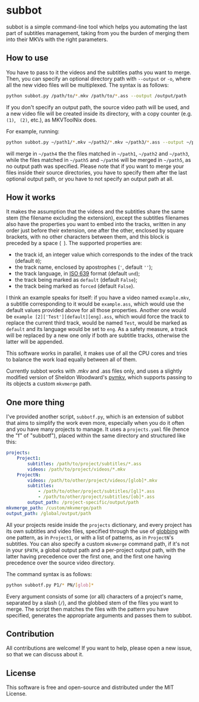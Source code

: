 # subbot

subbot is a simple command-line tool which helps you automating the last part of subtitles management, taking from you the burden of merging them into their MKVs with the right parameters.

## How to use

You have to pass to it the videos and the subtitles paths you want to merge. Then, you can specify an optional directory path with `--output` or `-o`, where all the new video files will be multiplexed. The syntax is as follows:

```sh
python subbot.py /path/to/*.mkv /path/to/*.ass --output /output/path
```

If you don't specify an output path, the source video path will be used, and a new video file will be created inside its directory, with a copy counter (e.g. ` (1)`, ` (2)`, etc.), as MKVToolNix does.

For example, running:

```sh
python subbot.py ~/path1/*.mkv ~/path2/*.mkv ~/path3/*.ass --output ~/path4 ~/path5/*.mkv ~/path6/*.ass
```

will merge in `~/path4` the the files matched in `~/path1`, `~/path2` and `~/path3`, while the files matched in `~/path5` and `~/path6` will be merged in `~/path5`, as no output path was specified. Please note that if you want to merge your files inside their source directories, you have to specify them after the last optional output path, or you have to not specify an output path at all.

## How it works

It makes the assumption that the videos and the subtitles share the same stem (the filename excluding the extension), except the subtitles filenames also have the properties you want to embed into the tracks, written in any order just before their extension, one after the other, enclosed by square brackets, with no other characters between them, and this block is preceded by a space (` `). The supported properties are:

* the track id, an integer value which corresponds to the index of the track (default `0`);
* the track name, enclosed by apostrophes (`'`, default `''`);
* the track language, in [ISO 639](https://en.wikipedia.org/wiki/ISO_639-2) format (default `und`);
* the track being marked as `default` (default `False`);
* the track being marked as `forced` (default `False`).

I think an example speaks for itself: if you have a video named `example.mkv`, a subtitle corresponding to it would be `example.ass`, which would use the default values provided above for all those properties. Another one would be `example [2]['Test'][default][eng].ass`, which would force the track to replace the current third track, would be named `Test`, would be marked as `default` and its language would be set to `eng`. As a safety measure, a track will be replaced by a new one only if both are subtitle tracks, otherwise the latter will be appended.

This software works in parallel, it makes use of all the CPU cores and tries to balance the work load equally between all of them.

Currently subbot works with .mkv and .ass files only, and uses a slightly modified version of Sheldon Woodward's [pymkv](https://github.com/sheldonkwoodward/pymkv), which supports passing to its objects a custom `mkvmerge` path.

## One more thing

I've provided another script, `subbotf.py`, which is an extension of subbot that aims to simplify the work even more, especially when you do it often and you have many projects to manage. It uses a `projects.yaml` file (hence the "f" of "subbotf"), placed within the same directory and structured like this:

```yaml
projects:
    Project1:
        subtitles: /path/to/project/subtitles/*.ass 
        videos: /path/to/project/videos/*.mkv
    ProjectN:
        videos: /path/to/other/project/videos/[glob]*.mkv
        subtitles:
            - /path/to/other/project/subtitles/[gl]*.ass
            - /path/to/other/project/subtitles/[ob]*.ass
        output_path: /project-specific/output/path
mkvmerge_path: /custom/mkvmerge/path
output_path: /global/output/path
```

All your projects reside inside the `projects` dictionary, and every project has its own subtitles and video files, specified through the use of [globbing](https://en.wikipedia.org/wiki/Glob_(programming)) with one pattern, as in `Project1`, or with a list of patterns, as in `ProjectN`'s subtitles. You can also specify a custom `mkvmerge` command path, if it's not in your `$PATH`, a global output path and a per-project output path, with the latter having precedence over the first one, and the first one having precedence over the source video directory.

The command syntax is as follows:

```sh
python subbotf.py P1/* PN/[glob]*
```

Every argument consists of some (or all) characters of a project's name, separated by a slash (`/`), and the globbed stem of the files you want to merge. The script then matches the files with the pattern you have specified, generates the appropriate arguments and passes them to subbot.

## Contribution

All contributions are welcome! If you want to help, please open a new issue, so that we can discuss about it.

## License
This software is free and open-source and distributed under the MIT License.
